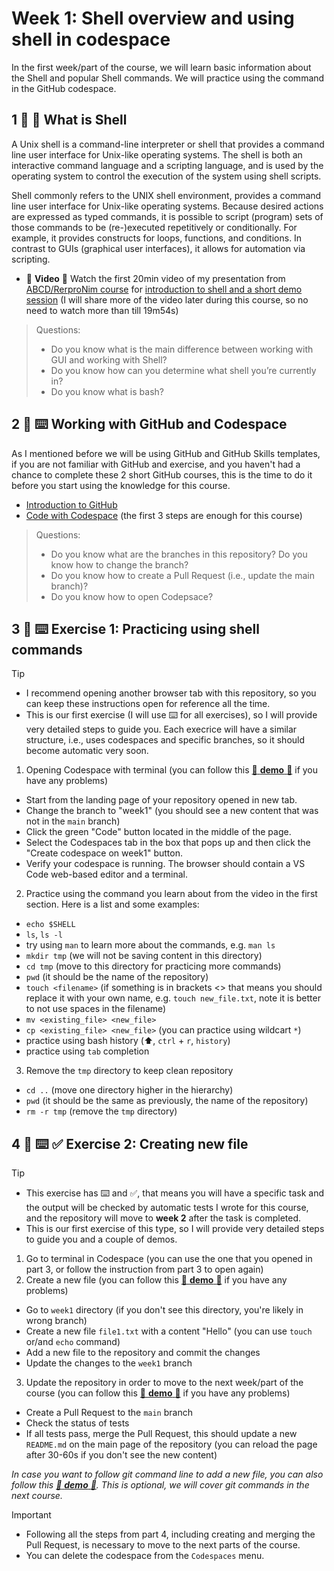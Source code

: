 <!--
  <<< Author notes: Step 1 >>>
  Choose 3-5 steps for your course.
  The first step is always the hardest, so pick something easy!
  Link to docs.github.com for further explanations.
  Encourage users to open new tabs for steps!
  TBD-step-1-notes.
-->

# Week 1: Shell overview and using shell in codespace

In the first week/part of the course, we will learn basic information about the Shell and popular Shell commands.
We will practice using the command in the GitHub codespace.

## 1 :book: :eyes: What is Shell

A Unix shell is a command-line interpreter or shell that provides a command line user interface for Unix-like operating systems. The shell is both an interactive command language and a scripting language, and is used by the operating system to control the execution of the system using shell scripts.

Shell commonly refers to the UNIX shell environment, provides a command line user interface for Unix-like operating systems.
Because desired actions are expressed as typed commands, it is possible to script (program) sets of those commands to be (re-)executed repetitively or conditionally. 
For example, it provides constructs for loops, functions, and conditions. 
In contrast to GUIs (graphical user interfaces), it allows for  automation via scripting.

- :eyes: **Video** :eyes: Watch the first 20min video of my presentation from [ABCD/RerproNim course](https://www.abcd-repronim.org/week2.html) for [introduction to shell and a short demo session](https://www.youtube.com/watch?v=SyKmry47SsY) (I will share more of the video later during this course, so no need to watch more than till 19m54s)


> Questions:
> - Do you know what is the main difference between working with GUI and working with Shell?
> - Do you know how can you determine what shell you’re currently in?
> - Do you know what is bash?




## 2 :book: :keyboard: Working with GitHub and Codespace

As I mentioned before we will be using GitHub and GitHub Skills templates, if you are not familiar with GitHub and exercise, and you haven't had a chance to complete these 2 short GitHub courses, this is the time to do it before you start using the knowledge for this course.

- [Introduction to GitHub](https://github.com/skills/introduction-to-github)
- [Code with Codespace](https://github.com/skills/code-with-codespaces) (the first 3 steps are enough for this course)

> Questions:
> - Do you know what are the branches in this repository? Do you know how to change the branch?
> - Do you know how to create a Pull Request (i.e., update the main branch)?
> - Do you know how to open Codepsace?

## 3 :eyes: :keyboard: Exercise 1: Practicing using shell commands

> [!TIP]
> - I recommend opening another browser tab with this repository, so you can keep these instructions open for reference all the time.
> - This is our first exercise (I will use :keyboard: for all exercises), so I will provide very detailed steps to guide you.
Each execrice will have a similar structure, i.e., uses codespaces and specific branches, so it should become automatic very soon.

1. Opening Codespace with terminal (you can follow this [:eyes: **demo** :eyes:](https://www.dropbox.com/scl/fi/n99ywl6ibn1mf00f4kefa/open_codespace.mov?rlkey=xe3gtmany7odqaxv02wzsqmax&st=22rglywq&dl=0) if you have any problems)
  -  Start from the landing page of your repository opened in new tab.
  - Change the branch to "week1" (you should see a new content that was not in the `main` branch)
  - Click the green "Code" button located in the middle of the page.
  - Select the Codespaces tab in the box that pops up and then click the "Create codespace on week1" button.
  - Verify your codespace is running. The browser should contain a VS Code web-based editor and a terminal.
2. Practice using the command you learn about from the video in the first section. Here is a list and some examples:
  -  `echo $SHELL`
  -  `ls`, `ls -l`
  -  try using `man` to learn more about the commands, e.g. `man ls`
  -  `mkdir tmp` (we will not be saving content in this directory)
  -  `cd tmp` (move to this directory for practicing more commands)
  -  `pwd` (it should be the name of the repository)
  -  `touch <filename>` (if something is in brackets <> that means you should replace it with your own name, e.g. `touch new_file.txt`, note it is better to not use spaces in the filename)
  -  `mv <existing_file> <new_file>` 
  -  `cp <existing_file> <new_file>` (you can practice using wildcart `*`)
  -  practice using bash history (:arrow_up:, `ctrl` + `r`, `history`)
  -  practice using `tab` completion
3. Remove the `tmp` directory to keep clean repository
  - `cd ..` (move one directory higher in the hierarchy)
  - `pwd` (it should be the same as previously, the name of the repository)
  - `rm -r tmp` (remove the `tmp` directory)
    
## 4 :eyes: :keyboard: :white_check_mark: Exercise 2: Creating new file

> [!TIP]
> - This exercise has :keyboard: and :white_check_mark:, that means you will have a specific task and the output will be checked by automatic tests I wrote for this course, and the repository will move to **week 2** after the task is completed.
> - This is our first exercise of this type, so I will provide very detailed steps to guide you and a couple of demos.

1. Go to terminal in Codespace (you can use the one that you opened in part 3, or follow the instruction from part 3 to open again)
2. Create a new file (you can follow this [:eyes: **demo** :eyes:](https://www.dropbox.com/scl/fi/bowt9a2xf94qxowa1bppi/adding_file.mov?rlkey=snp8cc5gqm0qn915ot2krjh8f&st=hufdzihz&dl=0) if you have any problems)
  - Go to `week1` directory (if you don't see this directory, you're likely in wrong branch)
  - Create a new file `file1.txt` with a content "Hello" (you can use `touch` or/and `echo` command)
  - Add a new file to the repository and commit the changes
  - Update the changes to the `week1` branch
3. Update the repository in order to move to the next week/part of the course (you can follow this [:eyes: **demo** :eyes:](https://www.dropbox.com/scl/fi/ogiz8eft9w2m7fs1f1v3p/update_repo.mov?rlkey=5yzx29gnpf8gpfzfyy7ijbnqa&st=yk44hh39&dl=0) if you have any problems)
  - Create a Pull Request to the `main` branch
  - Check the status of tests
  - If all tests pass, merge the Pull Request, this should update a new `README.md` on the main page of the repository (you can reload the page after 30-60s if you don't see the new content)

*In case you want to follow git command line to add a new file, you can also follow this [:eyes: **demo** :eyes:](https://www.dropbox.com/scl/fi/7qtp5krsgbfguu0etge7e/adding_file_cli.mov?rlkey=ngf6b1yu8e6tnlpfq6q0hfg3i&st=p4qfoqvs&dl=0).
This is optional, we will cover git commands in the next course.*

> [!IMPORTANT]
> - Following all the steps from part 4, including creating and merging the Pull Request, is necessary to move to the next parts of the course.
> - You can delete the codespace from the `Codespaces` menu.
